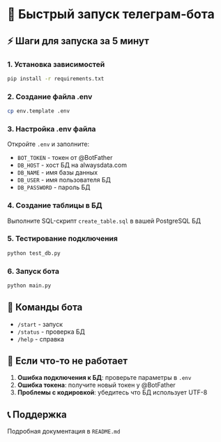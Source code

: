 # 🚀 Быстрый запуск телеграм-бота

## ⚡ Шаги для запуска за 5 минут

### 1. Установка зависимостей
```bash
pip install -r requirements.txt
```

### 2. Создание файла .env
```bash
cp env.template .env
```

### 3. Настройка .env файла
Откройте `.env` и заполните:
- `BOT_TOKEN` - токен от @BotFather
- `DB_HOST` - хост БД на alwaysdata.com
- `DB_NAME` - имя базы данных
- `DB_USER` - имя пользователя БД
- `DB_PASSWORD` - пароль БД

### 4. Создание таблицы в БД
Выполните SQL-скрипт `create_table.sql` в вашей PostgreSQL БД

### 5. Тестирование подключения
```bash
python test_db.py
```

### 6. Запуск бота
```bash
python main.py
```

## 📱 Команды бота
- `/start` - запуск
- `/status` - проверка БД
- `/help` - справка

## 🔧 Если что-то не работает

1. **Ошибка подключения к БД**: проверьте параметры в `.env`
2. **Ошибка токена**: получите новый токен у @BotFather
3. **Проблемы с кодировкой**: убедитесь что БД использует UTF-8

## 📞 Поддержка
Подробная документация в `README.md`
